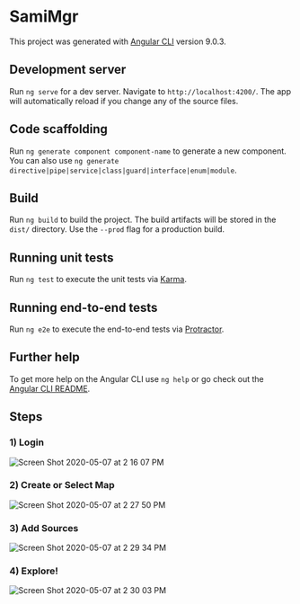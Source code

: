 # SamiMgr

This project was generated with [Angular CLI](https://github.com/angular/angular-cli) version 9.0.3.

## Development server

Run `ng serve` for a dev server. Navigate to `http://localhost:4200/`. The app will automatically reload if you change any of the source files.

## Code scaffolding

Run `ng generate component component-name` to generate a new component. You can also use `ng generate directive|pipe|service|class|guard|interface|enum|module`.

## Build

Run `ng build` to build the project. The build artifacts will be stored in the `dist/` directory. Use the `--prod` flag for a production build.

## Running unit tests

Run `ng test` to execute the unit tests via [Karma](https://karma-runner.github.io).

## Running end-to-end tests

Run `ng e2e` to execute the end-to-end tests via [Protractor](http://www.protractortest.org/).

## Further help

To get more help on the Angular CLI use `ng help` or go check out the [Angular CLI README](https://github.com/angular/angular-cli/blob/master/README.md).


## Steps

### 1) Login
![Screen Shot 2020-05-07 at 2 16 07 PM](https://user-images.githubusercontent.com/54405058/81336024-2b91d000-906e-11ea-8eb5-79a7a4c8c60d.png)

### 2) Create or Select Map
![Screen Shot 2020-05-07 at 2 27 50 PM](https://user-images.githubusercontent.com/54405058/81336686-63e5de00-906f-11ea-8814-54a6ec53af3f.png)


### 3) Add Sources
![Screen Shot 2020-05-07 at 2 29 34 PM](https://user-images.githubusercontent.com/54405058/81336787-9099f580-906f-11ea-9d06-21ebf4cc34ac.png)

### 4) Explore!
![Screen Shot 2020-05-07 at 2 30 03 PM](https://user-images.githubusercontent.com/54405058/81336798-98599a00-906f-11ea-99f5-f11a4c278c1c.png)


